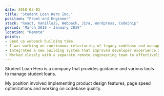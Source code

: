 ```yaml
---
date: 2018-03-01
title: "Student Loan Hero Inc."
position: "Front-end Engineer​"
stack: "React, VanillaJS, Webpack, Jira, Wordpress, CodeShip"
period: "March 2018 — January 2019"
location: "Remote"
points:
- Sped up webpack building time.
- I was working on continuous refactoring of legacy codebase and managed to clean up critical parts of the system.
- Integrated a new building system that improved developer experience and increased the speed of releasing features.
- Worked closely with a separate remote engineering team to effectively complete knowledge transfer after SLH was acquired by LendingTree.
---
```

Student Loan Hero is a company that provides guidance and various tools to manage student loans.

My position involved implementing product design features, page speed optimizations and working on codebase quality.

